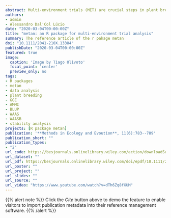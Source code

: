 ```yaml
---
abstract: Multi‐environment trials (MET) are crucial steps in plant breeding programs that aim increasing crop productivity to ensure global food security. The analysis of MET data requires the combination of several approaches including data manipulation, visualization, and modeling. As new methods are proposed, analyzing MET data correctly and completely remains a challenge, often intractable with existing tools. Here we describe the metan R package, a collection of functions that implement a workflow‐based approach to (a) check, manipulate and summarise typical MET data; (b) analyze individual environments using both fixed and mixed‐effect models; (c) compute parametric and non‐parametric stability statistics; (c) implement biometrical models widely used in MET analysis; and (d) plot typical MET data quickly. In this paper, we present a summary of the functions implemented in metan and how they integrate into a workflow to explore and analyze MET data. We guide the user along a gentle learning curve and show how adding only a few commands or options at a time, powerful analyzes can be implemented. metan offers a flexible, intuitive, and richly documented working environment with tools that will facilitate the implementation of a complete analysis of MET data sets.
authors:
- admin
- Alessandro Dal'Col Lúcio
date: "2020-03-04T00:00:00Z"
title: "metan: an R package for multi‐environment trial analysis"
summary: The reference article of the r pakage metan
doi: "10.1111/2041-210X.13384"
publishDate: "2020-03-04T00:00:00Z"
featured: true
image:
  caption: 'Image by Tiago Olivoto'
  focal_point: 'center'
  preview_only: no
tags:
- R packages
- metan
- data analysis
- plant breeding
- GGE
- AMMI
- BLUP
- WAAS
- WAASB
- stability analysis
projects: [R package metan]
publication: '**Methods in Ecology and Evoution**, 11(6):783--789'
publication_short: ""
publication_types:
- "2"
url_code: https://besjournals.onlinelibrary.wiley.com/action/downloadSupplement?doi=10.1111%2F2041-210X.13384&file=mee313384-sup-0001-Supinfo.pdf
url_dataset: ""
url_pdf: https://besjournals.onlinelibrary.wiley.com/doi/epdf/10.1111/2041-210X.13384
url_poster: ""
url_project: ""
url_slides: ""
url_source: ""
url_video: "https://www.youtube.com/watch?v=dTh6Zq8fXUM"
---
```


{{% alert note %}}
Click the *Cite* button above to demo the feature to enable visitors to import publication metadata into their reference management software.
{{% /alert %}}
